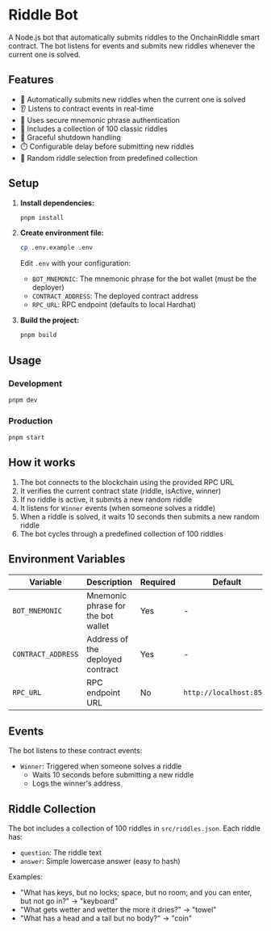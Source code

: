 # Riddle Bot

A Node.js bot that automatically submits riddles to the OnchainRiddle smart contract. The bot listens for events and submits new riddles whenever the current one is solved.

## Features

- 🤖 Automatically submits new riddles when the current one is solved
- 👂 Listens to contract events in real-time
- 🔐 Uses secure mnemonic phrase authentication
- 🎯 Includes a collection of 100 classic riddles
- 🛑 Graceful shutdown handling
- ⏱️ Configurable delay before submitting new riddles
- 🔄 Random riddle selection from predefined collection

## Setup

1. **Install dependencies:**
   ```bash
   pnpm install
   ```

2. **Create environment file:**
   ```bash
   cp .env.example .env
   ```
   
   Edit `.env` with your configuration:
   - `BOT_MNEMONIC`: The mnemonic phrase for the bot wallet (must be the deployer)
   - `CONTRACT_ADDRESS`: The deployed contract address
   - `RPC_URL`: RPC endpoint (defaults to local Hardhat)

3. **Build the project:**
   ```bash
   pnpm build
   ```

## Usage

### Development
```bash
pnpm dev
```

### Production
```bash
pnpm start
```

## How it works

1. The bot connects to the blockchain using the provided RPC URL
2. It verifies the current contract state (riddle, isActive, winner)
3. If no riddle is active, it submits a new random riddle
4. It listens for `Winner` events (when someone solves a riddle)
5. When a riddle is solved, it waits 10 seconds then submits a new random riddle
6. The bot cycles through a predefined collection of 100 riddles

## Environment Variables

| Variable | Description | Required | Default |
|----------|-------------|----------|---------|
| `BOT_MNEMONIC` | Mnemonic phrase for the bot wallet | Yes | - |
| `CONTRACT_ADDRESS` | Address of the deployed contract | Yes | - |
| `RPC_URL` | RPC endpoint URL | No | `http://localhost:8545` |

## Events

The bot listens to these contract events:

- `Winner`: Triggered when someone solves a riddle
  - Waits 10 seconds before submitting a new riddle
  - Logs the winner's address

## Riddle Collection

The bot includes a collection of 100 riddles in `src/riddles.json`. Each riddle has:
- `question`: The riddle text
- `answer`: Simple lowercase answer (easy to hash)

Examples:
- "What has keys, but no locks; space, but no room; and you can enter, but not go in?" → "keyboard"
- "What gets wetter and wetter the more it dries?" → "towel"
- "What has a head and a tail but no body?" → "coin"
